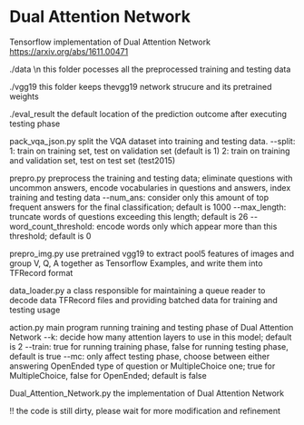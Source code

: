# Dual Attention Network
Tensorflow implementation of Dual Attention Network https://arxiv.org/abs/1611.00471

./data \n
this folder pocesses all the preprocessed training and testing data

./vgg19
this folder keeps thevgg19 network strucure and its pretrained weights

./eval_result
the default location of the prediction outcome after executing testing phase

pack_vqa_json.py
split the VQA dataset into training and testing data. 
--split: 1: train on training set, test on validation set (default is 1)
         2: train on training and validation set, test on test set (test2015)

prepro.py
preprocess the training and testing data; eliminate questions with uncommon answers, encode vocabularies in questions and answers, index training and testing data
--num_ans: consider only this amount of top frequent answers for the final classification; default is 1000
--max_length: truncate words of questions exceeding this length; default is 26
--word_count_threshold: encode words only which appear more than this threshold; default is 0

prepro_img.py
use pretrained vgg19 to extract pool5 features of images and group V, Q, A together as Tensorflow Examples, and write them into TFRecord format

data_loader.py
a class responsible for maintaining a queue reader to decode data TFRecord files and providing batched data for training and testing usage

action.py
main program running training and testing phase of Dual Attention Network
--k: decide how many attention layers to use in this model; default is 2
--train: true for running training phase, false for running testing phase, default is true
--mc: only affect testing phase, choose between either answering OpenEnded type of question or MultipleChoice one; true for MultipleChoice, false for OpenEnded; default is false

Dual_Attention_Network.py
the implementation of Dual Attention Network

!! the code is still dirty, please wait for more modification and refinement
